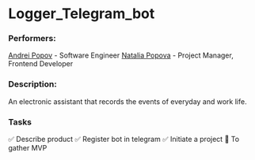 # Logger_Telegram_bot
### Performers:
[Andrei Popov](https://github.com/borograam) - Software Engineer
[Natalia Popova](https://github.com/NatPopstar) - Project Manager, Frontend Developer

### Description:
An electronic assistant that records the events of everyday and work life.

### Tasks
:white_check_mark: Describe product
:white_check_mark: Register bot in telegram
:white_check_mark: Initiate a project
:black_square_button: To gather MVP
